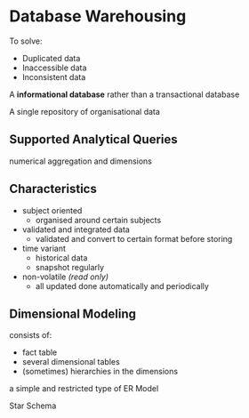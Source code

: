 # Database Warehousing

To solve:

- Duplicated data
- Inaccessible data
- Inconsistent data

A **informational database** rather than a transactional database

A single repository of organisational data

## Supported Analytical Queries

numerical aggregation and dimensions

## Characteristics

- subject oriented
  - organised around certain subjects
- validated and integrated data
  - validated and convert to certain format before storing
- time variant
  - historical data
  - snapshot regularly
- non-volatile _(read only)_
  - all updated done automatically and periodically

## Dimensional Modeling

consists of:
- fact table
- several dimensional tables
- (sometimes) hierarchies in the dimensions

a simple and restricted type of ER Model

Star Schema